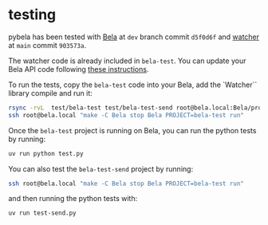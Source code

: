 # testing

pybela has been tested with [Bela](https://github.com/BelaPlatform/Bela) at `dev` branch commit `d5f0d6f` and [watcher](https://github.com/BelaPlatform/watcher) at `main` commit `903573a`.

The watcher code is already included in `bela-test`. You can update your Bela API code following [these instructions](readme.md).

To run the tests, copy the `bela-test` code into your Bela, add the `Watcher`` library compile and run it:

```bash
rsync -rvL  test/bela-test test/bela-test-send root@bela.local:Bela/projects/
ssh root@bela.local "make -C Bela stop Bela PROJECT=bela-test run"
```

Once the `bela-test` project is running on Bela, you can run the python tests by running:

```bash
uv run python test.py
```

You can also test the `bela-test-send` project by running:

```bash
ssh root@bela.local "make -C Bela stop Bela PROJECT=bela-test run"
```

and then running the python tests with:

```bash
uv run test-send.py
```
